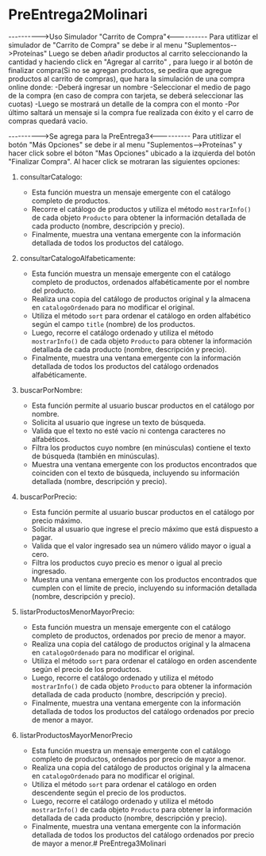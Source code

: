 # PreEntrega2Molinari

---------->Uso Simulador "Carrito de Compra"<----------
Para utitlizar el simulador de "Carrito de Compra" se debe ir al menu "Suplementos-->Proteínas"
Luego se deben añadir productos al carrito seleccionando la cantidad y haciendo click en "Agregar al carrito" ,
para luego ir al botón de finalizar compra(Si no se agregan productos, se pedira que agregue productos al carrito de compras), que hara la simulación de una compra online donde:
-Deberá ingresar un nombre
-Seleccionar el medio de pago de la compra (en caso de compra con tarjeta, se deberá seleccionar las cuotas)
-Luego se mostrará un detalle de la compra con el monto
-Por último saltará un mensaje si la compra fue realizada con éxito y el carro de compras quedará vacio.

---------->Se agrega para la PreEntrega3<----------
Para utitlizar el botón "Más Opciones" se debe ir al menu "Suplementos-->Proteínas" y hacer click sobre el bóton "Mas Opciones" ubicado a la izquierda del botón "Finalizar Compra". Al hacer click se motraran las siguientes opciones:
1. consultarCatalogo:
   - Esta función muestra un mensaje emergente con el catálogo completo de productos.
   - Recorre el catálogo de productos y utiliza el método `mostrarInfo()` de cada objeto `Producto` para obtener la información detallada de cada producto (nombre, descripción y precio).
   - Finalmente, muestra una ventana emergente con la información detallada de todos los productos del catálogo.

2. consultarCatalogoAlfabeticamente:
   - Esta función muestra un mensaje emergente con el catálogo completo de productos, ordenados alfabéticamente por el nombre del producto.
   - Realiza una copia del catálogo de productos original y la almacena en `catalogoOrdenado` para no modificar el original.
   - Utiliza el método `sort` para ordenar el catálogo en orden alfabético según el campo `title` (nombre) de los productos.
   - Luego, recorre el catálogo ordenado y utiliza el método `mostrarInfo()` de cada objeto `Producto` para obtener la información detallada de cada producto (nombre, descripción y precio).
   - Finalmente, muestra una ventana emergente con la información detallada de todos los productos del catálogo ordenados alfabéticamente.

3. buscarPorNombre:
   - Esta función permite al usuario buscar productos en el catálogo por nombre.
   - Solicita al usuario que ingrese un texto de búsqueda.
   - Valida que el texto no esté vacío ni contenga caracteres no alfabéticos.
   - Filtra los productos cuyo nombre (en minúsculas) contiene el texto de búsqueda (también en minúsculas).
   - Muestra una ventana emergente con los productos encontrados que coinciden con el texto de búsqueda, incluyendo su información detallada (nombre, descripción y precio).

4. buscarPorPrecio:
   - Esta función permite al usuario buscar productos en el catálogo por precio máximo.
   - Solicita al usuario que ingrese el precio máximo que está dispuesto a pagar.
   - Valida que el valor ingresado sea un número válido mayor o igual a cero.
   - Filtra los productos cuyo precio es menor o igual al precio ingresado.
   - Muestra una ventana emergente con los productos encontrados que cumplen con el límite de precio, incluyendo su información detallada (nombre, descripción y precio).

5. listarProductosMenorMayorPrecio:
   - Esta función muestra un mensaje emergente con el catálogo completo de productos, ordenados por precio de menor a mayor.
   - Realiza una copia del catálogo de productos original y la almacena en `catalogoOrdenado` para no modificar el original.
   - Utiliza el método `sort` para ordenar el catálogo en orden ascendente según el precio de los productos.
   - Luego, recorre el catálogo ordenado y utiliza el método `mostrarInfo()` de cada objeto `Producto` para obtener la información detallada de cada producto (nombre, descripción y precio).
   - Finalmente, muestra una ventana emergente con la información detallada de todos los productos del catálogo ordenados por precio de menor a mayor.

6. listarProductosMayorMenorPrecio
   - Esta función muestra un mensaje emergente con el catálogo completo de productos, ordenados por precio de mayor a menor.
   - Realiza una copia del catálogo de productos original y la almacena en `catalogoOrdenado` para no modificar el original.
   - Utiliza el método `sort` para ordenar el catálogo en orden descendente según el precio de los productos.
   - Luego, recorre el catálogo ordenado y utiliza el método `mostrarInfo()` de cada objeto `Producto` para obtener la información detallada de cada producto (nombre, descripción y precio).
   - Finalmente, muestra una ventana emergente con la información detallada de todos los productos del catálogo ordenados por precio de mayor a menor.# PreEntrega3Molinari
